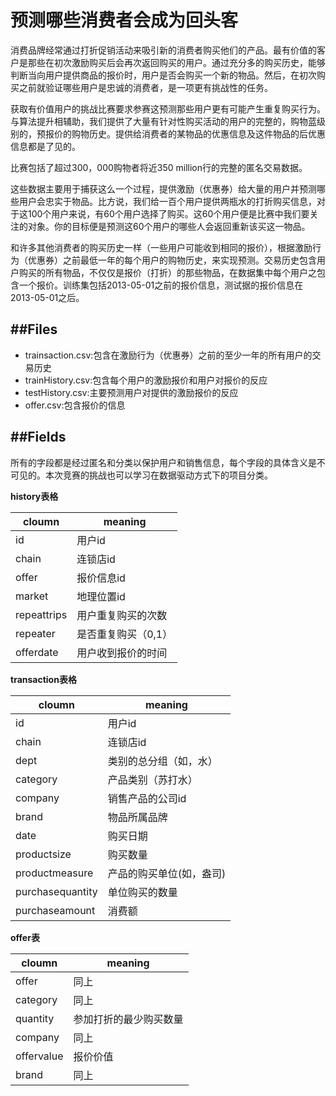 预测哪些消费者会成为回头客
=========
消费品牌经常通过打折促销活动来吸引新的消费者购买他们的产品。最有价值的客户是那些在初次激励购买后会再次返回购买的用户。通过充分多的购买历史，能够判断当向用户提供商品的报价时，用户是否会购买一个新的物品。然后，在初次购买之前就验证哪些用户是忠诚的消费者，是一项更有挑战性的任务。

获取有价值用户的挑战比赛要求参赛这预测那些用户更有可能产生重复购买行为。与算法提升相辅助，我们提供了大量有针对性购买活动的用户的完整的，购物蓝级别的，预报价的购物历史。提供给消费者的某物品的优惠信息及这件物品的后优惠信息都是了见的。

比赛包括了超过300，000购物者将近350 million行的完整的匿名交易数据。

这些数据主要用于捕获这么一个过程，提供激励（优惠券）给大量的用户并预测哪些用户会忠实于物品。比方说，我们给一百个用户提供两瓶水的打折购买信息，对于这100个用户来说，有60个用户选择了购买。这60个用户便是比赛中我们要关注的对象。你的目标便是预测这60个用户的哪些人会返回重新该买这一物品。

和许多其他消费者的购买历史一样（一些用户可能收到相同的报价），根据激励行为（优惠券）之前最低一年的每个用户的购物历史，来实现预测。交易历史包含用户购买的所有物品，不仅仅是报价（打折）的那些物品，在数据集中每个用户之包含一个报价。训练集包括2013-05-01之前的报价信息，测试据的报价信息在2013-05-01之后。

##Files
------------
* trainsaction.csv:包含在激励行为（优惠券）之前的至少一年的所有用户的交易历史    
* trainHistory.csv:包含每个用户的激励报价和用户对报价的反应     
* testHistory.csv:主要预测用户对提供的激励报价的反应     
* offer.csv:包含报价的信息     

##Fields    
-----------
所有的字段都是经过匿名和分类以保护用户和销售信息，每个字段的具体含义是不可见的。本次竞赛的挑战也可以学习在数据驱动方式下的项目分类。  

**history表格**     

cloumn      |       meaning     
------------|----------------   
id          |用户id               
chain       |连锁店id      
offer       |报价信息id     
market      |地理位置id     
repeattrips |用户重复购买的次数      
repeater    |是否重复购买（0,1）        
offerdate   |用户收到报价的时间      

**transaction表格**   
 
 cloumn      |       meaning     
------------|----------------   
id          |用户id               
chain       |连锁店id      
dept        |类别的总分组（如，水）    
category      |产品类别（苏打水）     
company |销售产品的公司id            
brand    |物品所属品牌        
date   |购买日期        
productsize     |购买数量       
productmeasure  |产品的购买单位(如，盎司)      
purchasequantity    |单位购买的数量        
purchaseamount  |消费额        

**offer表**  

cloumn      |       meaning     
------------|----------------   
offer          |同上               
category       |同上      
quantity       |参加打折的最少购买数量          
company      |同上             
offervalue |报价价值         
brand    |同上        
  
      

